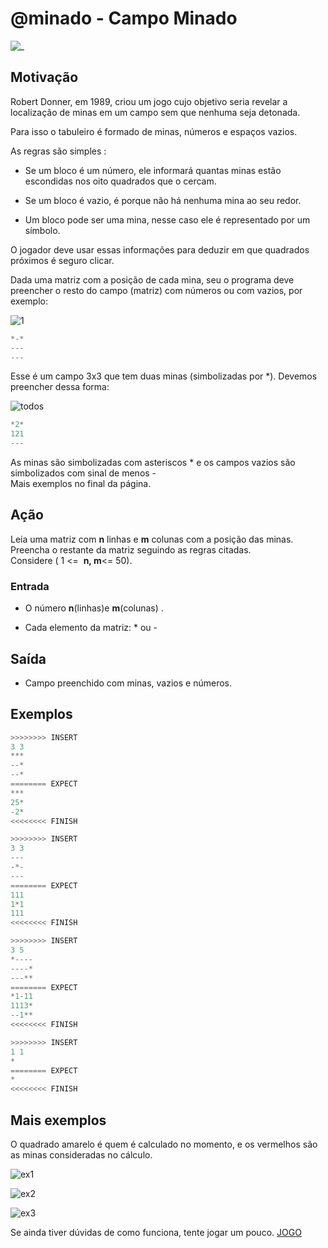 # @minado - Campo Minado

![_](https://raw.githubusercontent.com/qxcodefup/arcade/master/base/minado/cover.jpg)

## Motivação

Robert Donner, em 1989, criou um jogo cujo objetivo seria revelar a localização de minas em um campo sem que nenhuma seja detonada.  

Para isso o tabuleiro é formado de minas, números e espaços vazios.

As regras são simples :

* Se um bloco é um número, ele informará quantas minas estão escondidas nos oito quadrados que o cercam.  

* Se um bloco é vazio, é porque não há nenhuma mina ao seu redor.
* Um bloco pode ser uma mina, nesse caso ele é representado por um símbolo.

O jogador deve usar essas informações para deduzir em que quadrados próximos é seguro clicar.  

Dada uma matriz com a posição de cada mina, seu o programa deve preencher o resto do campo (matriz) com números ou com vazios, por exemplo:

![1](https://raw.githubusercontent.com/qxcodefup/arcade/master/base/minado/q.jpg)

``` py
*-*
---
---
```

Esse é um campo 3x3 que tem duas minas (simbolizadas por \*). Devemos preencher dessa forma:

![todos](https://raw.githubusercontent.com/qxcodefup/arcade/master/base/minado/q2.png)  

``` py
*2*
121
---
```

As minas são simbolizadas com asteriscos \* e os campos vazios são simbolizados com sinal de menos -  
Mais exemplos no final da página.

## Ação

Leia uma matriz com **n** linhas e **m** colunas com a posição das minas. Preencha o restante da matriz seguindo as regras citadas.  
Considere ( 1 <=  **n, m**<= 50).

### Entrada

* O número **n**(linhas)e **m**(colunas) .  

* Cada elemento da matriz: \* ou -  

## Saída

* Campo preenchido com minas, vazios e números.

## Exemplos

``` py
>>>>>>>> INSERT
3 3
***
--*
--*
======== EXPECT
***
25*
-2*
<<<<<<<< FINISH
```

```py
>>>>>>>> INSERT
3 3
---
-*-
---
======== EXPECT
111
1*1
111
<<<<<<<< FINISH
```

```py
>>>>>>>> INSERT
3 5
*----
----*
---**
======== EXPECT
*1-11
1113*
--1**
<<<<<<<< FINISH
```

```py
>>>>>>>> INSERT
1 1
*
======== EXPECT
*
<<<<<<<< FINISH
```

## Mais exemplos

O quadrado amarelo é quem é calculado no momento, e os vermelhos são as minas consideradas no cálculo.

![ex1](https://raw.githubusercontent.com/qxcodefup/arcade/master/base/minado/q3.png)

![ex2](https://raw.githubusercontent.com/qxcodefup/arcade/master/base/minado/q4.png)

![ex3](https://raw.githubusercontent.com/qxcodefup/arcade/master/base/minado/q5.png)  

Se ainda tiver dúvidas de como funciona, tente jogar um pouco. [JOGO](https://minesweeper.online/pt/new-game)
